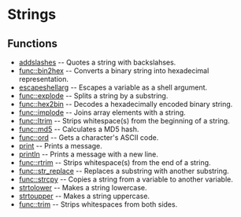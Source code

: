 # Strings
## Functions
* [addslashes](strings/addslashes.sh.md) -- Quotes a string with backslahses.
* [func::bin2hex](strings/bin2hex.sh.md) -- Converts a binary string into hexadecimal representation.
* [escapeshellarg](strings/escapeshellarg.sh.md) -- Escapes a variable as a shell argument.
* [func::explode](strings/explode.sh.md) -- Splits a string by a substring.
* [func::hex2bin](strings/hex2bin.sh.md) -- Decodes a hexadecimally encoded binary string.
* [func::implode](strings/implode.sh.md) -- Joins array elements with a string.
* [func::ltrim](strings/ltrim.sh.md) -- Strips whitespace(s) from the beginning of a string.
* [func::md5](strings/md5.sh.md) -- Calculates a MD5 hash.
* [func::ord](strings/ord.sh.md) -- Gets a character's ASCII code.
* [print](strings/print.sh.md) -- Prints a message.
* [println](strings/println.sh.md) -- Prints a message with a new line.
* [func::rtrim](strings/rtrim.sh.md) -- Strips whitespace(s) from the end of a string.
* [func::str_replace](strings/str_replace.sh.md) -- Replaces a substring with another substring.
* [func::strcpy](strings/strcpy.sh.md) -- Copies a string from a variable to another variable.
* [strtolower](strings/strtolower.sh.md) -- Makes a string lowercase.
* [strtoupper](strings/strtoupper.sh.md) -- Makes a string uppercase.
* [func::trim](strings/trim.sh.md) -- Strips whitespaces from both sides.
